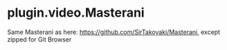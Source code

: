 # plugin.video.Masterani
Same Masterani as here: https://github.com/SirTakoyaki/Masterani, except zipped for Git Browser
